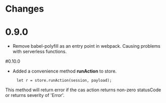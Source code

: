 # Changes 

# 0.9.0

- Remove babel-polyfill as an entry point in webpack. Causing problems with serverless functions.

#0.10.0 

 - Added a convenience method **runAction** to store. 
```
     let r = store.runAction(session, payload);
```
This method will return error if the cas action returns non-zero statusCode or returns severity of 'Error'. 

